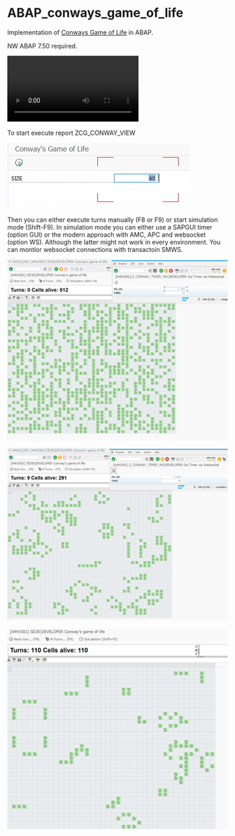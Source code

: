 ﻿# ABAP_conways_game_of_life

Implementation of [Conways Game of Life](https://en.wikipedia.org/wiki/Conway%27s_Game_of_Life) in ABAP. 

NW ABAP 7.50 required.

![demo](/assets/gol.mp4 "demo")

To start execute report ZCG_CONWAY_VIEW

![Start screen](/assets/start_screen.jpg?raw=true "Start screen")

Then you can either execute turns manually (F8 or F9) or start simulation mode (Shift-F9).
In simulation mode you can either use a SAPGUI timer (option GUI) or the modern approach with AMC, APC and websocket (option WS). Although the latter might not work in every environment. You can montior websocket connections with transactoin SMWS.

![Init](/assets/gol_with_websocket_timer.jpg?raw=true "Init")

![After 10 turns](/assets/gol_after_10_turns.jpg?raw=true "After 10 turns")

![After 110 turns](/assets/gol_after_110_turns.jpg?raw=true "After 110 turns")

